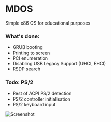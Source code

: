 # MDOS
Simple x86 OS for educational purposes

### What's done:
+ GRUB booting
+ Printing to screen
+ PCI enumeration
+ Disabling USB Legacy Support (UHCI, EHCI)
+ RSDP search

### Todo: PS/2
+ Rest of ACPI PS/2 detection
+ PS/2 controller initialisation
+ PS/2 keyboard input

![Screenshot](http://parafiazelechlinek.pl/milosz/mdos.png "MDOS")
